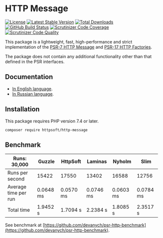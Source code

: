 # HTTP Message

[![License](https://poser.pugx.org/httpsoft/http-message/license)](https://packagist.org/packages/httpsoft/http-message)
[![Latest Stable Version](https://poser.pugx.org/httpsoft/http-message/v)](https://packagist.org/packages/httpsoft/http-message)
[![Total Downloads](https://poser.pugx.org/httpsoft/http-message/downloads)](https://packagist.org/packages/httpsoft/http-message)
[![GitHub Build Status](https://github.com/httpsoft/http-message/workflows/build/badge.svg)](https://github.com/httpsoft/http-message/actions)
[![Scrutinizer Code Coverage](https://scrutinizer-ci.com/g/httpsoft/http-message/badges/coverage.png?b=master)](https://scrutinizer-ci.com/g/httpsoft/http-message/?branch=master)
[![Scrutinizer Code Quality](https://scrutinizer-ci.com/g/httpsoft/http-message/badges/quality-score.png?b=master)](https://scrutinizer-ci.com/g/httpsoft/http-message/?branch=master)

This package is a lightweight, fast, high-performance and strict implementation of the [PSR-7 HTTP Message](https://github.com/php-fig/fig-standards/blob/master/accepted/PSR-7-http-message.md) and [PSR-17 HTTP Factories](https://github.com/php-fig/fig-standards/blob/master/accepted/PSR-17-http-factory.md).

The package does not contain any additional functionality other than that defined in the PSR interfaces.

## Documentation

* [In English language](https://httpsoft.org/docs/message).
* [In Russian language](https://httpsoft.org/ru/docs/message).

## Installation

This package requires PHP version 7.4 or later.

```
composer require httpsoft/http-message
```

## Benchmark

| Runs: 30,000         | Guzzle    | HttpSoft  | Laminas   | Nyholm    | Slim      |
|----------------------|-----------|-----------|-----------|-----------|-----------|
| Runs per second      | 15422     | 17550     | 13402     | 16588     | 12756     |
| Average time per run | 0.0648 ms | 0.0570 ms | 0.0746 ms | 0.0603 ms | 0.0784 ms |
| Total time           | 1.9452 s  | 1.7094 s  | 2.2384 s  | 1.8085 s  | 2.3517 s  |

See benchmark at [https://github.com/devanych/psr-http-benchmark](https://github.com/devanych/psr-http-benchmark).

